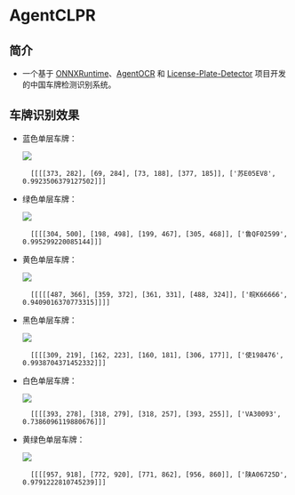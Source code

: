 # AgentCLPR
## 简介
* 一个基于 [ONNXRuntime](https://github.com/microsoft/onnxruntime)、[AgentOCR](https://github.com/AgentMaker/AgentOCR) 和 [License-Plate-Detector](https://github.com/zeusees/License-Plate-Detector) 项目开发的中国车牌检测识别系统。


## 车牌识别效果

* 蓝色单层车牌：

    ![](https://img-blog.csdnimg.cn/4b44f27c8a05432c9c98bcb3cee15f08.jpg)
        
        [[[[373, 282], [69, 284], [73, 188], [377, 185]], ['苏E05EV8', 0.9923506379127502]]]

* 绿色单层车牌：

    ![](https://img-blog.csdnimg.cn/8bbb6a0985ef47ceb6d985352dccfb21.jpg)

        [[[[304, 500], [198, 498], [199, 467], [305, 468]], ['鲁QF02599', 0.995299220085144]]]
        
* 黄色单层车牌：

    ![](https://img-blog.csdnimg.cn/cdc457d37d284751b6f64ad4a03eeffb.jpg)
        
        [[[[[487, 366], [359, 372], [361, 331], [488, 324]], ['皖K66666', 0.9409016370773315]]]]

* 黑色单层车牌：

    ![](https://img-blog.csdnimg.cn/c1de0648ebf643909eeb3cf9d4109e7e.jpg)

        [[[[309, 219], [162, 223], [160, 181], [306, 177]], ['使198476', 0.9938704371452332]]]

* 白色单层车牌：

    ![](https://img-blog.csdnimg.cn/1f9b8e1b939a4d10a53fb42c15d7eb97.jpg)

        [[[[393, 278], [318, 279], [318, 257], [393, 255]], ['VA30093', 0.7386096119880676]]]

* 黄绿色单层车牌：

    ![](https://img-blog.csdnimg.cn/45ad280278e947b59874586c621672ea.jpg)

        [[[[957, 918], [772, 920], [771, 862], [956, 860]], ['陕A06725D', 0.9791222810745239]]]
        